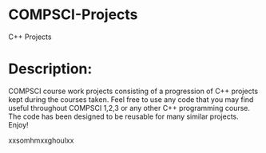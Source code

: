 # COMPSCI-Projects
C++ Projects 

# Description:
COMPSCI course work projects consisting of a progression of C++ projects kept during the courses taken. Feel free to use any code that you may find useful throughout COMPSCI 1,2,3 or any other C++ programming course. The code has been designed to be reusable for many similar projects. Enjoy! 

xxsomhmxxghoulxx
